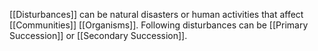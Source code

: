 [[Disturbances]] can be natural disasters or human activities that affect [[Communities]] [[Organisms]]. Following disturbances can be [[Primary Succession]] or [[Secondary Succession]].